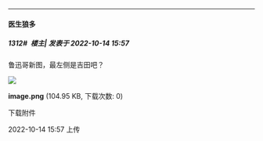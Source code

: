 

*****

####  医生狼多  
##### 1312#         楼主| 发表于 2022-10-14 15:57

鲁迅哥新图，最左侧是吉田吧？

<img src="https://img.saraba1st.com/forum/202210/14/155719anu37fy3de27aace.png" referrerpolicy="no-referrer">

<strong>image.png</strong> (104.95 KB, 下载次数: 0)

下载附件

2022-10-14 15:57 上传

